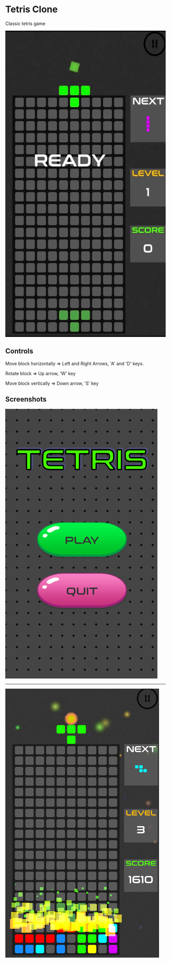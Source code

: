 # Tetris Clone

Classic tetris game

<p align="center">
    <img src="docs/gameplay.gif" alt="image" width = 540 height = 960>
</p>

## Controls

Move block horizontally => Left and Right Arrows, 'A' and 'D' keys.

Rotate block => Up arrow, 'W' key

Move block vertically => Down arrow, 'S' key

## Screenshots

![img_1](docs/ss_1.png)

---
![img_2](docs/ss_2.png)
